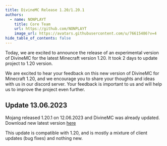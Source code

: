 ```yaml
---
title: DivineMC Release 1.20/1.20.1
authors:
  - name: NONPLAYT
    title: Core Team
    url: https://github.com/NONPLAYT
    image_url: https://avatars.githubusercontent.com/u/76615486?v=4
hide_table_of_contents: false
---
```


Today, we are excited to announce the release of an experimental version of DivineMC for the latest Minecraft version 1.20. It took 2 days to update project to 1.20 version.

We are excited to hear your feedback on this new version of DivineMC for Minecraft 1.20, and we encourage you to share your thoughts and ideas with us in our discord server. Your feedback is important to us and will help us to improve the project even further.

## Update 13.06.2023

Mojang released 1.20.1 on 12.06.2023 and DivineMC was already updated. Download new latest version [here](https://github.com/DivineMC/DivineMC/releases/tag/latest-1.20.1)

This update is compatible with 1.20, and is mostly a mixture of client updates (bug fixes) and nothing new.
